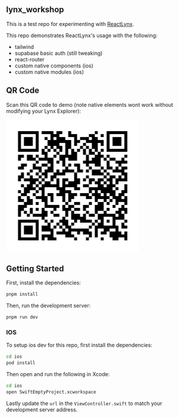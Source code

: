 ## lynx_workshop

This is a test repo for experimenting with <a href="https://lynxjs.org/">ReactLynx</a>.

This repo demonstrates ReactLynx's usage with the following:

- tailwind
- supabase basic auth (still tweaking)
- react-router
- custom native components (ios)
- custom native modules (ios)

## QR Code
Scan this QR code to demo (note native elements wont work without modifying your Lynx Explorer):

![QR Code](https://raw.githubusercontent.com/kevincardona/lynx_workshop/main/public/assets/qr-code.png)

## Getting Started

First, install the dependencies:

```bash
pnpm install
```

Then, run the development server:

```bash
pnpm run dev
```

### IOS

To setup ios dev for this repo, first install the dependencies:

```bash
cd ios
pod install
```

Then open and run the following in Xcode:

```bash
cd ios
open SwiftEmptyProject.xcworkspace
```

Lastly update the `url` in the `ViewController.swift` to match your development server address.

